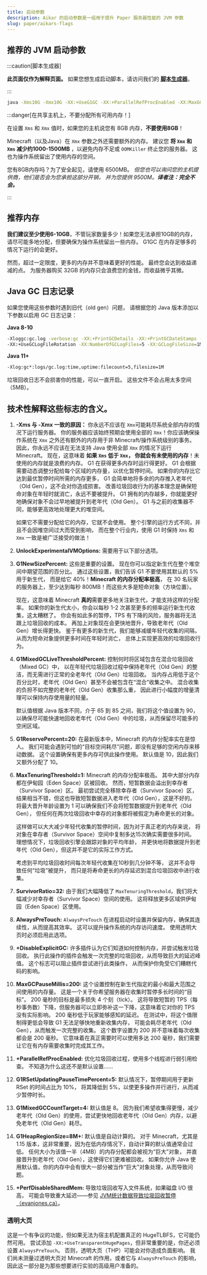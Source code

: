 ```yaml
---
title: 启动参数
description: Aikar 的启动参数是一组用于提升 Paper 服务器性能的 JVM 参数
slug: paper/aikars-flags
---
```


## 推荐的 JVM 启动参数

:::caution[脚本生成器]

**此页面仅作为解释页面。**
如果您想生成启动脚本，请访问我们的 **[脚本生成器](/misc/tools/start-script-gen)**。

:::

```bash
java -Xms10G -Xmx10G -XX:+UseG1GC -XX:+ParallelRefProcEnabled -XX:MaxGCPauseMillis=200 -XX:+UnlockExperimentalVMOptions -XX:+DisableExplicitGC -XX:+AlwaysPreTouch -XX:G1NewSizePercent=30 -XX:G1MaxNewSizePercent=40 -XX:G1HeapRegionSize=8M -XX:G1ReservePercent=20 -XX:G1HeapWastePercent=5 -XX:G1MixedGCCountTarget=4 -XX:InitiatingHeapOccupancyPercent=15 -XX:G1MixedGCLiveThresholdPercent=90 -XX:G1RSetUpdatingPauseTimePercent=5 -XX:SurvivorRatio=32 -XX:+PerfDisableSharedMem -XX:MaxTenuringThreshold=1 -Dusing.aikars.flags=https://mcflags.emc.gs -Daikars.new.flags=true -jar paper.jar --nogui
```

:::danger[在共享主机上，不要分配所有可用内存！]

在设置 `Xms` 和 `Xmx` 值时，如果您的主机说您有 8GB 内存，**不要使用8GB**！

Minecraft（以及Java）在 `Xmx` 参数之外还需要额外的内存。
建议您 **将 `Xmx` 和 `Xms` 减少约1000-1500MB** ，以避免内存不足或 `OOMKiller` 终止您的服务器。
这也为操作系统留出了使用内存的空间。

您有8GB内存吗？为了安全起见，请使用 6500MB。
_但您也可以询问您的主机提供商，他们是否会为您承担这部分开销，
并为您提供 9500M。**译者注：完全不会。**_

:::

## 推荐内存

**我们建议至少使用6-10GB**，不管玩家数量多少！如果您无法承担10GB的内存，
请尽可能多地分配，但要确保为操作系统留出一些内存。
G1GC 在内存足够多的情况下运行的会更好。

然而，超过一定限度，更多的内存并不意味着更好的性能。
最终您会达到收益递减的点。
为服务器购买 32GB 的内存只会浪费您的金钱，而收益微乎其微。

## Java GC 日志记录

如果您使用这些参数时遇到旧代（old gen）问题，
请根据您的 Java 版本添加以下参数以启用 GC 日志记录：

**Java 8-10**

```bash
-Xloggc:gc.log -verbose:gc -XX:+PrintGCDetails -XX:+PrintGCDateStamps -XX:+PrintGCTimeStamps
-XX:+UseGCLogFileRotation -XX:NumberOfGCLogFiles=5 -XX:GCLogFileSize=1M
```

**Java 11+**

```bash
-Xlog:gc*:logs/gc.log:time,uptime:filecount=5,filesize=1M
```

垃圾回收日志不会损害你的性能，可以一直开启。
这些文件不会占用太多空间（5MB）。

## 技术性解释这些标志的含义。

1.  **-Xms 与 -Xmx 一致的原因：** 你永远不应该在 `Xmx`可能耗尽系统全部内存的情况下运行服务器。
    你的服务器应该始终预期会使用全部的 `Xmx`！你应该确保操作系统在 `Xmx`
    之外还有额外的内存用于非 Minecraft/操作系统级别的事务。
    因此，你永远不应该在无法支持 Java 使用全部 `Xmx` 的情况下运行 Minecraft。
    现在，这意味着 **如果 `Xms` 低于 `Xmx`， 你就会有未使用的内存**！未使用的内存就是浪费的内存。
    G1 在获得更多内存时运行得更好。
    G1 会根据需要动态调整分配给每个区域的内存量，以优化暂停时间。
    如果你的内存比它达到最优暂停时间所需的内存更多，
    G1 会简单地将多余的内存推入老年代（Old Gen），这不会对你造成损害。
    改善垃圾回收行为的基本理念是确保短命对象在年轻时就消亡，永远不要被提升。
    G1 拥有的内存越多，你就能更好地确保对象不会过早地被提升到老年代（Old Gen）。
    G1 与之前的收集器不同，能够更高效地处理更大的堆空间。

    如果它不需要分配给它的内存，它就不会使用。
    整个引擎的运行方式不同，并且不会因堆空间过大而受到影响，
    而在整个行业内，使用 G1 时保持 `Xms` 和 `Xmx` 一致是被广泛接受的做法！

2.  **UnlockExperimentalVMOptions:** 需要用于以下部分选项。

3.  **G1NewSizePercent:** 这些是重要的设置。
    现在你可以指定新生代在整个堆空间中期望范围的百分比。
    通过这些设置，我们告诉 G1 不要使用其默认的 5% 用于新生代，
    而是给它 40%！**Minecraft 的内存分配率极高**，
    在 30 名玩家的服务器上，至少达到每秒 800MB！而这些大多是短命对象（方块位置）。

    现在，这意味着 Minecraft **真的**需要更多地关注新生代，才能支持这样的分配率。
    如果你的新生代太小，你会以每秒 1-2 次甚至更多的频率运行新生代收集，这太糟糕了。
    你会有如此多的暂停，TPS 有下降的风险，服务器将无法跟上垃圾回收的成本。
    再加上对象现在会更快地晋升，导致老年代（Old Gen）增长得更快。
    鉴于有更多的新生代，我们能够减缓年轻代收集的间隔，
    从而为短命对象提供更多时间在年轻时消亡，
    总体上实现更高效的垃圾回收行为。

4.  **G1MixedGCLiveThresholdPercent:** 控制何时将区域包含在混合垃圾回收（Mixed GC）中，
    以在年轻代垃圾回收过程中保持老年代（Old Gen）的整洁，而无需进行正常的全老年代（Old Gen）垃圾回收。
    当内存占用低于这个百分比时，老年代（Old Gen）甚至不会被包含在“混合”收集之中。
    混合收集的负担不如完整的老年代（Old Gen）收集那么重，
    因此进行小幅度的增量清理可以保持内存使用量的轻量。

    默认值根据 Java 版本不同，介于 65 到 85 之间，我们将这个值设置为 90，
    以确保尽可能快速地回收老年代（Old Gen）中的垃圾，从而保留尽可能多的空闲区域。

5.  **G1ReservePercent=20:** 在最新版本中，Minecraft 的内存分配率实在是惊人。
    我们可能会遇到可怕的“目标空间耗尽”问题，即没有足够的空闲内存来移动数据。
    这个设置确保有更多内存可供此操作使用。
    默认值是 10，因此我们又额外分配了 10。

6.  **MaxTenuringThreshold=1:** Minecraft 的内存分配率极高。
    其中大部分内存都在伊甸园（Eden Space）区被回收。
    然而，短暂数据会溢出到幸存者（Survivor Space）区。
    最初尝试完全移除幸存者（Survivor Space）区，结果相当不错，但这也导致短暂数据进入老年代（Old Gen），这是不好的。
    将最大晋升年龄设置为 1 可以确保我们不会将短暂数据提升到老年代（Old Gen），
    但任何在两次垃圾回收中幸存的对象都将被假定为寿命更长的对象。

    这样做可以大大减少年轻代收集的暂停时间，因为对于真正老的内存来说，
    将对象在幸存者（Survivor Space）空间中复制多达15次确实需要很多时间。
    理想情况下，垃圾回收引擎会跟踪对象的平均年龄，
    并更快地将数据提升到老年代（Old Gen），但这并不是它的实际工作方式。

    考虑到平均垃圾回收时间每次年轻代收集在10秒到几分钟不等，
    这并不会导致任何“垃圾”被提升，
    而只是将寿命更长的内存延迟到混合垃圾回收中进行收集。

7.  **SurvivorRatio=32:** 由于我们大幅降低了 `MaxTenuringThreshold`，我们将大幅减少对幸存者（Survivor Space）空间的使用。
    这将释放更多区域供伊甸园（Eden Space）区使用。

8.  **AlwaysPreTouch:** `AlwaysPreTouch` 在进程启动时设置并保留内存，确保其连续性，从而提高其效率。
    这可以提升操作系统的内存访问速度。
    使用透明大页时必须启用此选项。

9.  **+DisableExplicitGC:** 许多插件认为它们知道如何控制内存，并尝试触发垃圾回收。
    执行此操作的插件会触发一次完整的垃圾回收，从而导致巨大的延迟峰值。
    这个标志可以阻止插件尝试进行此类操作，
    从而保护你免受它们糟糕代码的影响。

10. **MaxGCPauseMillis=200:** 这个设置控制在新生代指定的最小和最大范围之间使用的内存量。
    这是一个关于你希望服务器在收集时暂停多长时间的“目标”。
    200 毫秒的目标是最多损失 4 个刻（tick）。
    这将导致短暂的 TPS（每秒事务数）下降，但服务器可以立即弥补这一下降，这意味着它对你的 TPS 没有实际影响。
    200 毫秒低于玩家能够感知的延迟。
    在测试中，将这个值限制得更低会导致 G1 无法足够快地重新收集内存，
    可能会耗尽老年代（Old Gen），从而触发一次完整的收集。
    这个数字设置为 200 并不意味着每次收集都会是 200 毫秒。
    它意味着在真正需要时可以使用多达 200 毫秒，我们需要让它在有内存需要收集时完成其工作。

11. **+ParallelRefProcEnabled:** 优化垃圾回收过程，使用多个线程进行弱引用检查。
    不知道为什么这还不是默认设置……

12. **G1RSetUpdatingPauseTimePercent=5:** 默认情况下，暂停期间用于更新 RSet 的时间占比为 10%，
    将其降低到 5%，以使更多操作并行进行，从而减少暂停时长。

13. **G1MixedGCCountTarget=4:** 默认值是 8。
    因为我们希望收集得更慢，减少老年代（Old Gen）的使用，尝试更快地回收老年代（Old Gen）内存，以避免老年代（Old Gen）耗尽。

14. **G1HeapRegionSize=8M+:** 默认值是自动计算的。
    对于 Minecraft，尤其是 1.15 版本，这非常重要，因为在低内存情况下，自动计算的默认值通常会过低。
    任何大小为该值一半（4MB）的内存分配都会被视为“巨大”对象，
    并直接晋升到老年代（Old Gen），这使得它们更难被回收。
    如果你允许 Java 使用默认值，你的内存中会有很大一部分被当作“巨大”对象处理，从而导致问题。

15. **+PerfDisableSharedMem:** 导致垃圾回收写入文件系统，如果磁盘 I/O 很高，
    可能会导致重大延迟——参见 [JVM统计数据导致垃圾回收暂停（evanjones.ca）](https://www.evanjones.ca/jvm-mmap-pause.html)。

### 透明大页

这是一个有争议的功能，但如果无法为宿主机配置真正的 HugeTLBFS，它可能仍然可用。
尝试添加 `-XX:+UseTransparentHugePages`，但非常重要的是，你还必须设置 `AlwaysPreTouch`。
否则，透明大页（THP）可能会对你造成负面影响。
我们尚未测量过透明大页对 Minecraft 的作用，或者它与 `AlwaysPreTouch` 的影响，因此这一部分是为那些想要进行实验的高级用户准备的。
